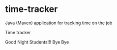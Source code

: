 # time-tracker
Java (Maven) application for tracking time on the job

Time tracker

Good Night Students!!!
Bye Bye
